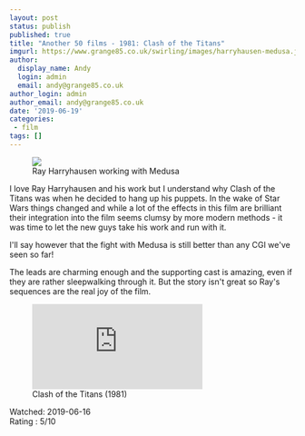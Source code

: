 ```yaml
---
layout: post
status: publish
published: true
title: "Another 50 films - 1981: Clash of the Titans"
imgurl: https://www.grange85.co.uk/swirling/images/harryhausen-medusa.jpg
author:
  display_name: Andy
  login: admin
  email: andy@grange85.co.uk
author_login: admin
author_email: andy@grange85.co.uk
date: '2019-06-19'
categories:
 - film
tags: []
---
```

<figure><img src="https://cdn.grange85.co.uk/swirling/harryhausen-medusa.jpg" class="img-responsive" /><figcaption>Ray Harryhausen working with Medusa</figcaption></figure>
I love Ray Harryhausen and his work but I understand why Clash of the Titans was when he decided to hang up his puppets. In the wake of Star Wars things changed and while a lot of the effects in this film are brilliant their integration into the film seems clumsy by more modern methods - it was time to let the new guys take his work and run with it. 

I'll say however that the fight with Medusa is still better than any CGI we've seen so far!

The leads are charming enough and the supporting cast is amazing, even if they are rather sleepwalking through it. But the story isn't great so Ray's sequences are the real joy of the film.

<figure class="caption aligncenter"><iframe src="https://www.youtube.com/embed/YRqc6uPahf8" frameborder="0" allowfullscreen></iframe><figcaption class="caption-text">Clash of the Titans (1981)</figcaption></figure>

Watched: 2019-06-16  
Rating : 5/10
